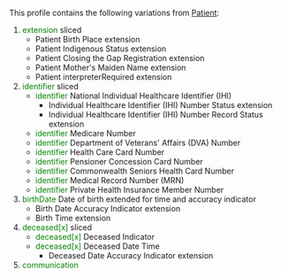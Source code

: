 This profile contains the following variations from [Patient](http://hl7.org/fhir/STU3/Patient):

1. <span style='color:green'> extension </span>  sliced
   * Patient Birth Place extension
   * Patient Indigenous Status extension
   * Patient Closing the Gap Registration extension
   * Patient Mother's Maiden Name extension
   * Patient interpreterRequired extension
1. <span style='color:green'> identifier </span>  sliced
   * <span style='color:green'> identifier </span> National Individual Healthcare Identifier (IHI)
      * Individual Healthcare Identifier (IHI) Number Status extension
      * Individual Healthcare Identifier (IHI) Number Record Status extension
   * <span style='color:green'> identifier </span> Medicare Number
   * <span style='color:green'> identifier </span> Department of Veterans' Affairs (DVA) Number
   * <span style='color:green'> identifier </span> Health Care Card Number
   * <span style='color:green'> identifier </span> Pensioner Concession Card Number
   * <span style='color:green'> identifier </span> Commonwealth Seniors Health Card Number
   * <span style='color:green'> identifier </span> Medical Record Number (MRN)
   * <span style='color:green'> identifier </span> Private Health Insurance Member Number
1. <span style='color:green'> birthDate </span> Date of birth extended for time and accuracy indicator
      * Birth Date Accuracy Indicator extension
      * Birth Time extension
1. <span style='color:green'> deceased[x] </span>  sliced
   * <span style='color:green'> deceased[x] </span> Deceased Indicator
   * <span style='color:green'> deceased[x] </span> Deceased Date Time
      * Deceased Date Accuracy Indicator extension
1. <span style='color:green'> communication </span> 